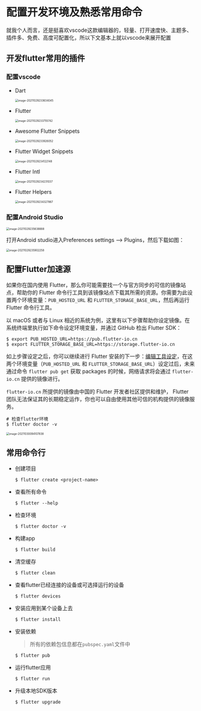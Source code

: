 # 配置开发环境及熟悉常用命令

就我个人而言，还是挺喜欢vscode这款编辑器的，轻量、打开速度快、主题多、插件多、免费、高度可配置化，所以下文基本上就以vscode来展开配置

## 开发flutter常用的插件

### 配置vscode

- Dart

    <img src="https://assets-website.oss-cn-chengdu.aliyuncs.com/notes/2022/03/14/16-00-38-1647244838-1647244838785-eriIPK-008i3skNgy1gvwlu54rhqj30vg08ywfd.jpg" alt="image-20211029233634045" style="zoom:50%;" />

- Flutter

    <img src="https://assets-website.oss-cn-chengdu.aliyuncs.com/notes/2022/03/14/16-46-18-1647247578-1647247578430-TcwYbs-008i3skNgy1gvwlvk7at7j30ry08wwf9.jpg" alt="image-20211029233755742" style="zoom:50%;" />

- Awesome Flutter Snippets

    <img src="https://assets-website.oss-cn-chengdu.aliyuncs.com/notes/2022/03/14/16-46-14-1647247574-1647247574263-XfOVZV-008i3skNgy1gvwlx4da2ej31ew09s0u8.jpg" alt="image-20211029233926052" style="zoom:50%;" />

- Flutter Widget Snippets

    <img src="https://assets-website.oss-cn-chengdu.aliyuncs.com/notes/2022/03/14/16-46-08-1647247568-1647247568966-WNTFHa-008i3skNgy1gvwlz599otj30x008s3zn.jpg" alt="image-20211029234122148" style="zoom:50%;" />

- Flutter Intl

    <img src="https://assets-website.oss-cn-chengdu.aliyuncs.com/notes/2022/03/14/16-46-04-1647247564-1647247564776-DygsE3-008i3skNgy1gvwm0c37a3j30wo094t9j.jpg" alt="image-20211029234231037" style="zoom:50%;" />

- Flutter Helpers

    <img src="https://assets-website.oss-cn-chengdu.aliyuncs.com/notes/2022/03/14/16-46-00-1647247560-1647247560655-bVXMtA-008i3skNgy1gvwm1b0jtnj30qi092q3r.jpg" alt="image-20211029234327867" style="zoom:50%;" />

### 配置Android Studio

<img src="https://assets-website.oss-cn-chengdu.aliyuncs.com/notes/2022/03/14/16-45-54-1647247554-1647247554491-bqrXDY-008i3skNgy1gvwmf19rhbj314h0u0tdo.jpg" alt="image-20211029235638888" style="zoom:50%;" />

打开Android studio进入Preferences settings —> Plugins，然后下载如图：

<img src="https://assets-website.oss-cn-chengdu.aliyuncs.com/notes/2022/03/14/16-44-25-1647247465-1647247465393-HmSo1i-008i3skNgy1gvwmhin4ubj314h0u0n1r.jpg" alt="image-20211029235902258" style="zoom:50%;" />

## 配置Flutter加速源

如果你在国内使用 Flutter，那么你可能需要找一个与官方同步的可信的镜像站点，帮助你的 Flutter 命令行工具到该镜像站点下载其所需的资源。你需要为此设置两个环境变量：`PUB_HOSTED_URL` 和 `FLUTTER_STORAGE_BASE_URL`，然后再运行 Flutter 命令行工具。

以 macOS 或者与 Linux 相近的系统为例，这里有以下步骤帮助你设定镜像。在系统终端里执行如下命令设定环境变量，并通过 GitHub 检出 Flutter SDK：

```shell
$ export PUB_HOSTED_URL=https://pub.flutter-io.cn
$ export FLUTTER_STORAGE_BASE_URL=https://storage.flutter-io.cn
```

如上步骤设定之后，你可以继续进行 Flutter 安装的下一步：[编辑工具设定](https://flutter.cn/docs/get-started/editor)，在这两个环境变量（`PUB_HOSTED_URL` 和 `FLUTTER_STORAGE_BASE_URL`）设定过后，未来通过命令 `flutter pub get` 获取 packages 的时候，网络请求将会通过 `flutter-io.cn` 提供的镜像进行。

`flutter-io.cn` 所提供的镜像由中国的 Flutter 开发者社区提供和维护， Flutter 团队无法保证其的长期稳定运作，你也可以自由使用其他可信的机构提供的镜像服务。

```shell
# 检查flutter环境
$ flutter doctor -v
```

<img src="https://assets-website.oss-cn-chengdu.aliyuncs.com/notes/2022/03/14/16-40-44-1647247244-1647247244551-3zRZRH-008i3skNgy1gvx3b6mixyj315n0u0n3x.jpg" alt="image-20211030094107838" style="zoom:50%;" />

## 常用命令行

- 创建项目

    ```shell
    $ flutter create <project-name>
    ```

- 查看所有命令

    ```shell
    $ flutter --help
    ```

- 检查环境

    ```shell
    $ flutter doctor -v
    ```

- 构建app

    ```shell
    $ flutter build
    ```

- 清空缓存

    ```shell
    $ flutter clean
    ```

- 查看flutter已经连接的设备或可选择运行的设备

    ```shell
    $ flutter devices
    ```

- 安装应用到某个设备上去

    ```shell
    $ flutter install
    ```

- 安装依赖

    > 所有的依赖包信息都在`pubspec.yaml`文件中

    ```shell
    $ flutter pub
    ```

- 运行flutter应用

    ```shell
    $ flutter run
    ```

- 升级本地SDK版本

    ```shell
    $ flutter upgrade
    ```

    

